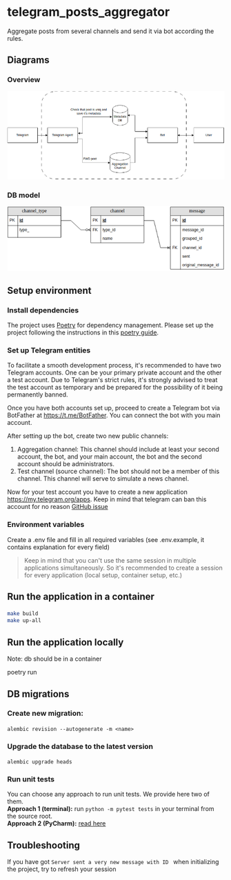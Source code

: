 # telegram_posts_aggregator

Aggregate posts from several channels and send it via bot according the rules.

## Diagrams
### Overview
![ALT TEXT](./documentaion/diagrams/overview_diagram.png)
### DB model
![ALT TEXT](./documentaion/diagrams/metadata_db.png)



## Setup environment

### Install dependencies

The project uses [Poetry](https://python-poetry.org/)  for dependency management. Please set up the project following the instructions in this [poetry guide](https://python-poetry.org/docs/basic-usage/#initialising-a-pre-existing-project).

### Set up Telegram entities

To facilitate a smooth development process, it's recommended to have two Telegram accounts. One can be your primary
private account and the other a test account. Due to Telegram's strict rules, it's strongly advised to treat the test
account as temporary and be prepared for the possibility of it being permanently banned.

Once you have both accounts set up, proceed to create a Telegram bot via BotFather at https://t.me/BotFather. You can
connect the bot with you main account.

After setting up the bot, create two new public channels: <br/>

1. Aggregation channel: This channel should include at least your second account, the bot, and your main account,
   the bot and the second account should be administrators.
2. Test channel (source channel): The bot should not be a member of this channel. This channel will serve to simulate a
   news channel.

Now for your test account you have to create a new application https://my.telegram.org/apps. Keep in mind that telegram
can ban this account for no reason [GitHub issue](https://github.com/lonamiwebs/telethon/issues/824)



### Environment variables

Create a .env file and fill in all required variables (see .env.example, it contains explanation for every field)
> Keep in mind that you can't use the same session in multiple applications simultaneously. So it's recommended to
> create a session for every application (local setup, container setup, etc.)

## Run the application in a container

```sh
make build
make up-all
```

## Run the application locally
Note: db should be in a container

poetry run

## DB migrations

### Create new migration:

`alembic revision --autogenerate -m <name>`

### Upgrade the database to the latest version

`alembic upgrade heads`

### Run unit tests

You can choose any approach to run unit tests. We provide here two of them. <br>
**Approach 1 (terminal):** run `python -m pytest tests` in your terminal from the source root. <br>
**Approach 2 (PyCharm):** [read here](https://www.jetbrains.com/help/pycharm/testing.html)


## Troubleshooting
If you have got ```Server sent a very new message with ID ``` when initializing the project, try to refresh your session
